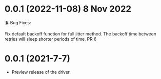 # 0.0.1 (2022-11-08) 8 Nov 2022

🪲 Bug Fixes:

Fix default backoff function for full jitter method. The backoff time between retries will sleep shorter periods of time. PR 6

# 0.0.1 (2021-7-7)

* Preview release of the driver.
